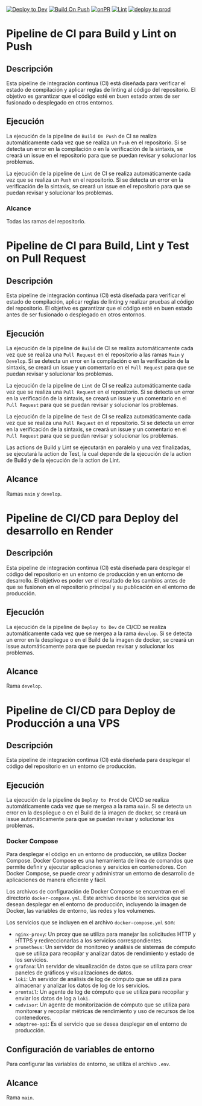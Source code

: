 [![Deploy to Dev](https://github.com/igrowker/i003-adoptree-back/actions/workflows/devdeploy.yml/badge.svg)](https://github.com/igrowker/i003-adoptree-back/actions/workflows/devdeploy.yml)
[![Build On Push](https://github.com/igrowker/i003-adoptree-back/actions/workflows/build-on-push.yml/badge.svg)](https://github.com/igrowker/i003-adoptree-back/actions/workflows/build-on-push.yml)
[![onPR](https://github.com/igrowker/i003-adoptree-back/actions/workflows/build.yml/badge.svg)](https://github.com/igrowker/i003-adoptree-back/actions/workflows/onPR.yml)
[![Lint](https://github.com/igrowker/i003-adoptree-back/actions/workflows/lint.yml/badge.svg)](https://github.com/igrowker/i003-adoptree-back/actions/workflows/lint.yml)
[![deploy to prod](https://github.com/igrowker/i003-adoptree-back/actions/workflows/deploy-to-prod.yml/badge.svg?branch=main)](https://github.com/igrowker/i003-adoptree-back/actions/workflows/deploy-to-prod.yml)

# Pipeline de CI para Build y Lint on Push

## Descripción

Esta pipeline de integración continua (CI) está diseñada para verificar el estado de compilación y aplicar reglas de linting al código del repositorio. El objetivo es garantizar que el código esté en buen estado antes de ser fusionado o desplegado en otros entornos.

## Ejecución

La ejecución de la pipeline de `Build On Push` de CI se realiza automáticamente cada vez que se realiza un `Push` en el repositorio. Si se detecta un error en la compilación o en la verificación de la sintaxis, se creará un issue en el repositorio para que se puedan revisar y solucionar los problemas.

La ejecución de la pipeline de `Lint` de CI se realiza automáticamente cada vez que se realiza un `Push` en el repositorio. Si se detecta un error en la verificación de la sintaxis, se creará un issue en el repositorio para que se puedan revisar y solucionar los problemas.

### Alcance

Todas las ramas del repositorio.

# Pipeline de CI para Build, Lint y Test on Pull Request

## Descripción

Esta pipeline de integración continua (CI) está diseñada para verificar el estado de compilación, aplicar reglas de linting y realizar pruebas al código del repositorio. El objetivo es garantizar que el código esté en buen estado antes de ser fusionado o desplegado en otros entornos.

## Ejecución

La ejecución de la pipeline de `Build` de CI se realiza automáticamente cada vez que se realiza una `Pull Request` en el repositorio a las ramas `Main` y `Develop`. Si se detecta un error en la compilación o en la verificación de la sintaxis, se creará un issue y un comentario en el `Pull Request` para que se puedan revisar y solucionar los problemas.

La ejecución de la pipeline de `Lint` de CI se realiza automáticamente cada vez que se realiza una `Pull Request` en el repositorio. Si se detecta un error en la verificación de la sintaxis, se creará un issue y un comentario en el `Pull Request` para que se puedan revisar y solucionar los problemas.

La ejecución de la pipeline de `Test` de CI se realiza automáticamente cada vez que se realiza una `Pull Request` en el repositorio. Si se detecta un error en la verificación de la sintaxis, se creará un issue y un comentario en el `Pull Request` para que se puedan revisar y solucionar los problemas.

Las actions de Build y Lint se ejecutarán en paralelo y una vez finalizadas, se ejecutará la action de Test, la cual depende de la ejecución de la action de Build y de la ejecución de la action de Lint.

## Alcance

Ramas `main` y `develop`.

# Pipeline de CI/CD para Deploy del desarrollo en Render

## Descripción

Esta pipeline de integración continua (CI) está diseñada para desplegar el código del repositorio en un entorno de producción y en un entorno de desarrollo. El objetivo es poder ver el resultado de los cambios antes de que se fusionen en el repositorio principal y su publicación en el entorno de producción.

## Ejecución

La ejecución de la pipeline de `Deploy to Dev` de CI/CD se realiza automáticamente cada vez que se mergea a la rama `develop`. Si se detecta un error en la despliegue o en el Build de la imagen de docker, se creará un issue automáticamente para que se puedan revisar y solucionar los problemas.

## Alcance

Rama `develop`.

# Pipeline de CI/CD para Deploy de Producción a una VPS

## Descripción

Esta pipeline de integración continua (CI) está diseñada para desplegar el código del repositorio en un entorno de producción.

## Ejecución

La ejecución de la pipeline de `Deploy to Prod` de CI/CD se realiza automáticamente cada vez que se mergea a la rama `main`. Si se detecta un error en la despliegue o en el Build de la imagen de docker, se creará un issue automáticamente para que se puedan revisar y solucionar los problemas.

### Docker Compose

Para desplegar el código en un entorno de producción, se utiliza Docker Compose. Docker Compose es una herramienta de línea de comandos que permite definir y ejecutar aplicaciones y servicios en contenedores. Con Docker Compose, se puede crear y administrar un entorno de desarrollo de aplicaciones de manera eficiente y fácil.

Los archivos de configuración de Docker Compose se encuentran en el directorio `docker-compose.yml`. Este archivo describe los servicios que se desean desplegar en el entorno de producción, incluyendo la imagen de Docker, las variables de entorno, las redes y los volumenes.

Los servicios que se incluyen en el archivo `docker-compose.yml` son:

-   `nginx-proxy`: Un proxy que se utiliza para manejar las solicitudes HTTP y HTTPS y redireccionarlas a los servicios correspondientes.
-   `prometheus`: Un servidor de monitoreo y análisis de sistemas de cómputo que se utiliza para recopilar y analizar datos de rendimiento y estado de los servicios.
-   `grafana`: Un servidor de visualización de datos que se utiliza para crear paneles de gráficos y visualizaciones de datos.
-   `loki`: Un servidor de análisis de log de cómputo que se utiliza para almacenar y analizar los datos de log de los servicios.
-   `promtail`: Un agente de log de cómputo que se utiliza para recopilar y enviar los datos de log a `loki`.
-   `cadvisor`: Un agente de monitorización de cómputo que se utiliza para monitorear y recopilar métricas de rendimiento y uso de recursos de los contenedores.
-   `adoptree-api`: Es el servicio que se desea desplegar en el entorno de producción.

## Configuración de variables de entorno

Para configurar las variables de entorno, se utiliza el archivo `.env`.

## Alcance

Rama `main`.

